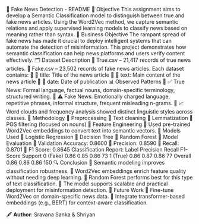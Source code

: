 📘 Fake News Detection - README
🎯 Objective
This assignment aims to develop a Semantic Classification model to distinguish between true and fake news articles. Using the Word2Vec method, we capture semantic relations and apply supervised learning models to classify news based on meaning rather than syntax.
🏢 Business Objective
The rampant spread of fake news has made it crucial to deploy intelligent systems that can automate the detection of misinformation. This project demonstrates how semantic classification can help news platforms and users verify content effectively.
🗂️ Dataset Description
🔹 True.csv – 21,417 records of true news articles.
🔹 Fake.csv – 23,502 records of fake news articles.
Each dataset contains:
🔹 📌 title: Title of the news article
🔹 📌 text: Main content of the news article
🔹 📌 date: Date of publication
📊 Observed Patterns
🔹 ✅ True News: Formal language, factual nouns, domain-specific terminology, structured writing.
🔹 ⚠️ Fake News: Emotionally charged language, repetitive phrases, informal structure, frequent misleading n-grams.
🔹 📈 Word clouds and frequency analysis showed distinct linguistic styles across classes.
🔧 Methodology
🧹 Preprocessing
🔹 Text cleaning
🔹 Lemmatization
🔹 POS filtering (focused on nouns)
🧠 Feature Engineering
🔹 Used pre-trained Word2Vec embeddings to convert text into semantic vectors.
🧪 Models Used
🔹 Logistic Regression
🔹 Decision Tree
🔹 Random Forest
📐 Model Evaluation
🔹 Validation Accuracy: 0.8600
🔹 Precision: 0.8590
🔹 Recall: 0.8701
🔹 F1 Score: 0.8645
Classification Report:
Label	Precision	Recall	F1-Score	Support
0 (Fake)	0.86	0.85	0.86	73
1 (True)	0.86	0.87	0.86	77
Overall	0.86	0.86	0.86	150
🔍 Conclusion
🔹 Semantic modeling improves classification robustness.
🔹 Word2Vec embeddings enrich feature quality without needing deep learning.
🔹 Random Forest performs best for this type of text classification.
🔹 The model supports scalable and practical deployment for misinformation detection.
🔮 Future Work
🔹 Fine-tune Word2Vec on domain-specific news data.
🔹 Integrate transformer-based embeddings (e.g., BERT) for context-aware classification.

🖋️ **Author**: Sravana Sanka & Shriyan
